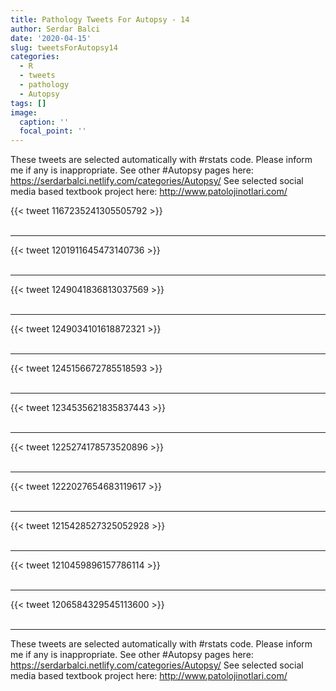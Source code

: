 ```yaml
---
title: Pathology Tweets For Autopsy - 14
author: Serdar Balci
date: '2020-04-15'
slug: tweetsForAutopsy14
categories:
  - R
  - tweets
  - pathology
  - Autopsy
tags: []
image:
  caption: ''
  focal_point: ''
---
```



These tweets are selected automatically with #rstats code. Please inform me if any is inappropriate.
See other #Autopsy pages here: https://serdarbalci.netlify.com/categories/Autopsy/ 
See selected social media based textbook project here: http://www.patolojinotlari.com/

{{< tweet 1167235241305505792 >}}
<br>
<br>
<hr>
{{< tweet 1201911645473140736 >}}
<br>
<br>
<hr>
{{< tweet 1249041836813037569 >}}
<br>
<br>
<hr>
{{< tweet 1249034101618872321 >}}
<br>
<br>
<hr>
{{< tweet 1245156672785518593 >}}
<br>
<br>
<hr>
{{< tweet 1234535621835837443 >}}
<br>
<br>
<hr>
{{< tweet 1225274178573520896 >}}
<br>
<br>
<hr>
{{< tweet 1222027654683119617 >}}
<br>
<br>
<hr>
{{< tweet 1215428527325052928 >}}
<br>
<br>
<hr>
{{< tweet 1210459896157786114 >}}
<br>
<br>
<hr>
{{< tweet 1206584329545113600 >}}
<br>
<br>
<hr>


These tweets are selected automatically with #rstats code. Please inform me if any is inappropriate.
See other #Autopsy pages here: https://serdarbalci.netlify.com/categories/Autopsy/ 
See selected social media based textbook project here: http://www.patolojinotlari.com/

